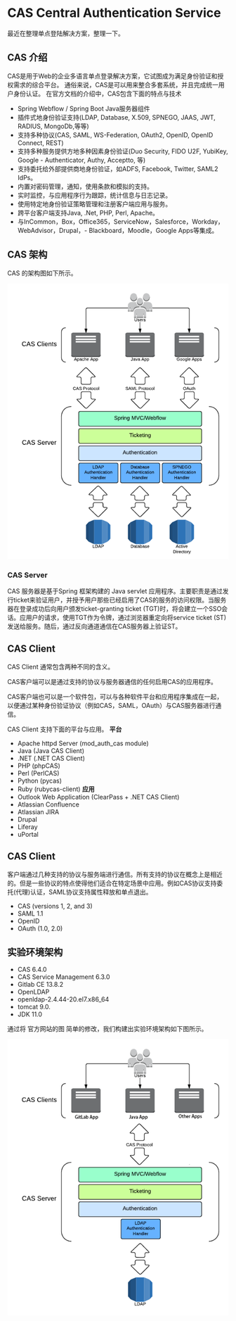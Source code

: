 # CAS Central Authentication Service 

最近在整理单点登陆解决方案，整理一下。


## CAS 介绍

CAS是用于Web的企业多语言单点登录解决方案，它试图成为满足身份验证和授权需求的综合平台。
通俗来说，CAS是可以用来整合多套系统，并且完成统一用户身份认证。
在官方文档的介绍中，CAS包含下面的特点与技术
- Spring Webflow / Spring Boot Java服务器组件
- 插件式地身份验证支持(LDAP, Database, X.509, SPNEGO, JAAS, JWT, RADIUS, MongoDb,等等)
- 支持多种协议(CAS, SAML, WS-Federation, OAuth2, OpenID, OpenID Connect, REST)
- 支持多种服务提供方地多种因素身份验证(Duo Security, FIDO U2F, YubiKey, Google - Authenticator, Authy, Acceptto, 等)
- 支持委托给外部提供商地身份验证，如ADFS, Facebook, Twitter, SAML2 IdPs。
- 内置对密码管理，通知，使用条款和模拟的支持。
- 实时监控，与应用程序行为跟踪，统计信息与日志记录。
- 使用特定地身份验证策略管理和注册客户端应用与服务。
- 跨平台客户端支持Java, .Net, PHP, Perl, Apache。
- 与InCommon，Box，Office365，ServiceNow，Salesforce，Workday，WebAdvisor，Drupal，- Blackboard，Moodle，Google Apps等集成。


## CAS 架构

CAS 的架构图如下所示。

![CAS 架构图](cas/images/cas0.png)


### CAS Server

CAS 服务器是基于Spring 框架构建的 Java servlet 应用程序。主要职责是通过发行ticket来验证用户，并授予用户那些已经启用了CAS的服务的访问权限。当服务器在登录成功后向用户颁发ticket-granting ticket (TGT)时，将会建立一个SSO会话。应用户的请求，使用TGT作为令牌，通过浏览器重定向将service ticket (ST)发送给服务。随后，通过反向通道通信在CAS服务器上验证ST。


## CAS Client

CAS Client 通常包含两种不同的含义。

CAS客户端可以是通过支持的协议与服务器通信的任何启用CAS的应用程序。 

CAS客户端也可以是一个软件包，可以与各种软件平台和应用程序集成在一起，以便通过某种身份验证协议（例如CAS，SAML，OAuth）与CAS服务器进行通信。 

CAS Client 支持下面的平台与应用。
**平台**
- Apache httpd Server (mod_auth_cas module)
- Java (Java CAS Client)
- .NET (.NET CAS Client)
- PHP (phpCAS)
- Perl (PerlCAS)
- Python (pycas)
- Ruby (rubycas-client)
**应用**
- Outlook Web Application (ClearPass + .NET CAS Client)
- Atlassian Confluence
- Atlassian JIRA
- Drupal
- Liferay
- uPortal

## CAS Client

客户端通过几种支持的协议与服务端进行通信。所有支持的协议在概念上是相近的。但是一些协议的特点使得他们适合在特定场景中应用。例如CAS协议支持委托(代理)认证，SAML协议支持属性释放和单点退出。
- CAS (versions 1, 2, and 3)
- SAML 1.1
- OpenID
- OAuth (1.0, 2.0)


## 实验环境架构

- CAS 6.4.0
- CAS Service Management 6.3.0
- Gitlab CE 13.8.2
- OpenLDAP
- openldap-2.4.44-20.el7.x86_64
- tomcat 9.0.
- JDK 11.0


通过将 官方网站的图 简单的修改，我们构建出实验环境架构如下图所示。

![CAS 实验环境架构图](cas/images/cas7.png)